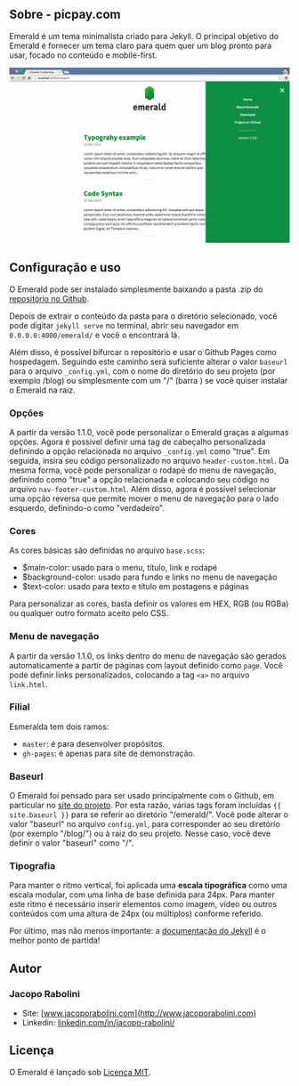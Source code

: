 ## Sobre - picpay.com
Emerald é um tema minimalista criado para Jekyll. O principal objetivo do Emerald é fornecer um tema claro para quem quer um blog pronto para usar, focado no conteúdo e mobile-first.

![Esmeralda](/img/Emerald01.png "Esmeralda")

## Configuração e uso
O Emerald pode ser instalado simplesmente baixando a pasta .zip do [repositório no Github](https://github.com/KingFelix/emerald/archive/master.zip).

Depois de extrair o conteúdo da pasta para o diretório selecionado, você pode digitar ``jekyll serve`` no terminal, abrir seu navegador em ``0.0.0.0:4000/emerald/`` e você o encontrará lá.

Além disso, é possível bifurcar o repositório e usar o Github Pages como hospedagem. Seguindo este caminho será suficiente alterar o valor ``baseurl`` para o arquivo ``_config.yml``, com o nome do diretório do seu projeto (por exemplo /blog) ou simplesmente com um "/" (barra ) se você quiser instalar o Emerald na raiz.

### Opções
A partir da versão 1.1.0, você pode personalizar o Emerald graças a algumas opções. Agora é possível definir uma tag de cabeçalho personalizada definindo a opção relacionada no arquivo ``_config.yml`` como "true". Em seguida, insira seu código personalizado no arquivo ``header-custom.html``.
Da mesma forma, você pode personalizar o rodapé do menu de navegação, definindo como "true" a opção relacionada e colocando seu código no arquivo ``nav-footer-custom.html``.
Além disso, agora é possível selecionar uma opção reversa que permite mover o menu de navegação para o lado esquerdo, definindo-o como "verdadeiro".

### Cores
As cores básicas são definidas no arquivo ``base.scss``:
- $main-color: usado para o menu, título, link e rodapé
- $background-color: usado para fundo e links no menu de navegação
- $text-color: usado para texto e título em postagens e páginas

Para personalizar as cores, basta definir os valores em HEX, RGB (ou RGBa) ou qualquer outro formato aceito pelo CSS.

### Menu de navegação
A partir da versão 1.1.0, os links dentro do menu de navegação são gerados automaticamente a partir de páginas com layout definido como ``page``.
Você pode definir links personalizados, colocando a tag ``<a>`` no arquivo ``link.html``.

### Filial
Esmeralda tem dois ramos:
- ``master``: é para desenvolver propósitos.
- ``gh-pages``: é apenas para site de demonstração.  

### Baseurl
O Emerald foi pensado para ser usado principalmente com o Github, em particular no [site do projeto](https://pages.github.com/). Por esta razão, várias tags foram incluídas ``{{ site.baseurl }}`` para se referir ao diretório "/emerald/".
Você pode alterar o valor "baseurl" no arquivo ``config.yml``, para corresponder ao seu diretório (por exemplo "/blog/") ou à raiz do seu projeto. Nesse caso, você deve definir o valor "baseurl" como "/".

### Tipografia
Para manter o ritmo vertical, foi aplicada uma **escala tipográfica** como uma escala modular, com uma linha de base definida para 24px. Para manter este ritmo é necessário inserir elementos como imagem, vídeo ou outros conteúdos com uma altura de 24px (ou múltiplos) conforme referido.

Por último, mas não menos importante: a [documentação do Jekyll](http://jekyllrb.com) é o melhor ponto de partida!

## Autor

### Jacopo Rabolini

- Site: [www.jacoporabolini.com](http://www.jacoporabolini.com)
- Linkedin: [linkedin.com/in/jacopo-rabolini/](https://www.linkedin.com/in/jacopo-rabolini/)

## Licença
O Emerald é lançado sob [Licença MIT](license.md).
